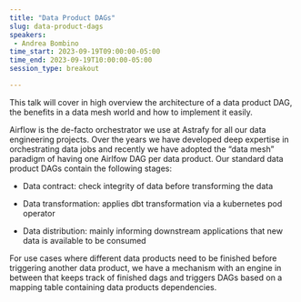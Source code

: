 ```yaml
---
title: "Data Product DAGs"
slug: data-product-dags
speakers:
 - Andrea Bombino
time_start: 2023-09-19T09:00:00-05:00
time_end: 2023-09-19T10:00:00-05:00
session_type: breakout

---
```


This talk will cover in high overview the architecture of a data product DAG, the benefits in a data mesh world and how to implement it easily.



Airflow is the de-facto orchestrator we use at Astrafy for all our data engineering projects. Over the years we have developed deep expertise in orchestrating data jobs and recently we have adopted the “data mesh” paradigm of having one Airlfow DAG per data product. Our standard data product DAGs contain the following stages:



- Data contract: check integrity of data before transforming the data

- Data transformation: applies dbt transformation via a kubernetes pod operator

- Data distribution: mainly informing downstream applications that new data is available to be consumed



For use cases where different data products need to be finished before triggering another data product, we have a mechanism with an engine in between that keeps track of finished dags and triggers DAGs based on a mapping table containing data products dependencies.